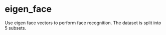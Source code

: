 # eigen_face
Use eigen face vectors to perform face recognition.
The dataset is split into 5 subsets.
